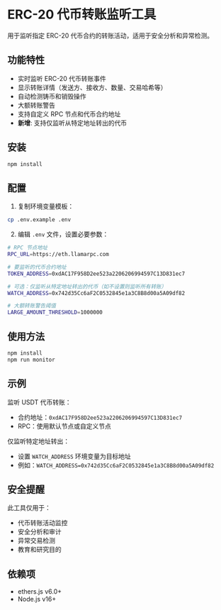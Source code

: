 # ERC-20 代币转账监听工具

用于监听指定 ERC-20 代币合约的转账活动，适用于安全分析和异常检测。

## 功能特性

- 实时监听 ERC-20 代币转账事件
- 显示转账详情（发送方、接收方、数量、交易哈希等）
- 自动检测铸币和销毁操作
- 大额转账警告
- 支持自定义 RPC 节点和代币合约地址
- **新增**: 支持仅监听从特定地址转出的代币

## 安装

```bash
npm install
```

## 配置

1. 复制环境变量模板：
```bash
cp .env.example .env
```

2. 编辑 `.env` 文件，设置必要参数：
```bash
# RPC 节点地址
RPC_URL=https://eth.llamarpc.com

# 要监听的代币合约地址
TOKEN_ADDRESS=0xdAC17F958D2ee523a2206206994597C13D831ec7

# 可选：仅监听从特定地址转出的代币（如不设置则监听所有转账）
WATCH_ADDRESS=0x742d35Cc6aF2C0532845e1a3C8B8d00a5A09df82

# 大额转账警告阈值
LARGE_AMOUNT_THRESHOLD=1000000
```

## 使用方法

```bash
npm install
npm run monitor
```

## 示例

监听 USDT 代币转账：
- 合约地址：`0xdAC17F958D2ee523a2206206994597C13D831ec7`
- RPC：使用默认节点或自定义节点

仅监听特定地址转出：
- 设置 `WATCH_ADDRESS` 环境变量为目标地址
- 例如：`WATCH_ADDRESS=0x742d35Cc6aF2C0532845e1a3C8B8d00a5A09df82`

## 安全提醒

此工具仅用于：
- 代币转账活动监控
- 安全分析和审计
- 异常交易检测
- 教育和研究目的

## 依赖项

- ethers.js v6.0+
- Node.js v16+